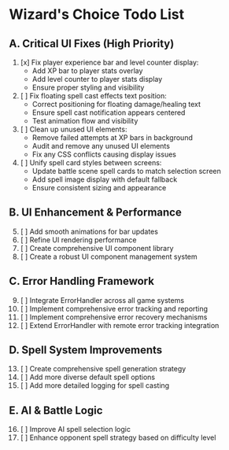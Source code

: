 # Wizard's Choice Todo List

## A. Critical UI Fixes (High Priority)
1. [x] Fix player experience bar and level counter display:
   - Add XP bar to player stats overlay
   - Add level counter to player stats display
   - Ensure proper styling and visibility
2. [ ] Fix floating spell cast effects text position:
   - Correct positioning for floating damage/healing text
   - Ensure spell cast notification appears centered
   - Test animation flow and visibility
3. [ ] Clean up unused UI elements:
   - Remove failed attempts at XP bars in background
   - Audit and remove any unused UI elements
   - Fix any CSS conflicts causing display issues
4. [ ] Unify spell card styles between screens:
   - Update battle scene spell cards to match selection screen
   - Add spell image display with default fallback
   - Ensure consistent sizing and appearance

## B. UI Enhancement & Performance
5. [ ] Add smooth animations for bar updates
6. [ ] Refine UI rendering performance
7. [ ] Create comprehensive UI component library
8. [ ] Create a robust UI component management system

## C. Error Handling Framework
9. [ ] Integrate ErrorHandler across all game systems
10. [ ] Implement comprehensive error tracking and reporting
11. [ ] Implement comprehensive error recovery mechanisms
12. [ ] Extend ErrorHandler with remote error tracking integration

## D. Spell System Improvements
13. [ ] Create comprehensive spell generation strategy
14. [ ] Add more diverse default spell options
15. [ ] Add more detailed logging for spell casting

## E. AI & Battle Logic
16. [ ] Improve AI spell selection logic
17. [ ] Enhance opponent spell strategy based on difficulty level
